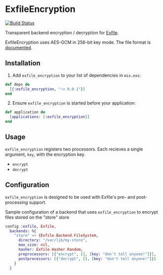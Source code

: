 # ExfileEncryption

[![Build Status](https://travis-ci.org/keichan34/exfile-encryption.svg?branch=master)](https://travis-ci.org/keichan34/exfile-encryption)

Transparent backend encryption / decryption for [Exfile](https://github.com/keichan34/exfile).

ExfileEncryption uses AES-GCM in 256-bit key mode. The file format is [documented](https://hexdocs.pm/exfile_encryption/file_format_1.html).

## Installation

1. Add `exfile_encryption` to your list of dependencies in `mix.exs`:

```elixir
def deps do
  [{:exfile_encryption, "~> 0.0.1"}]
end
```

2. Ensure `exfile_encryption` is started before your application:

```elixir
def application do
  [applications: [:exfile_encryption]]
end
```

## Usage

`exfile_encryption` registers two processors. Each recieves a single argument, `key`, with the encryption key.

* `encrypt`
* `decrypt`

## Configuration

`exfile_encryption` is designed to be used with Exfile's pre- and post-processing support.

Sample configuration of a backend that uses `exfile_encryption` to encrypt files stored on the "store" store

```elixir
config :exfile, Exfile,
  backends: %{
    "store" => {Exfile.Backend.FileSystem,
      directory: "/var/lib/my-store",
      max_size: nil,
      hasher: Exfile.Hasher.Random,
      preprocessors: [{"encrypt", [], [key: "don't tell anyone!"]}],
      postprocessors: [{"decrypt", [], [key: "don't tell anyone!"]}]
    }
  }
```
